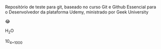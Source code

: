 Repositório de teste para git, baseado no curso Git e Github Essencial para o Desenvolvedor da plataforma Udemy, ministrado por Geek University


:joy:

H<sub>2</sub>O

10<sub>4</sup>=1000


